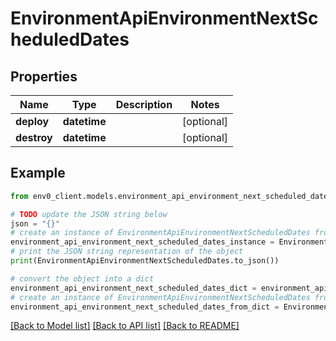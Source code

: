 # EnvironmentApiEnvironmentNextScheduledDates


## Properties

Name | Type | Description | Notes
------------ | ------------- | ------------- | -------------
**deploy** | **datetime** |  | [optional] 
**destroy** | **datetime** |  | [optional] 

## Example

```python
from env0_client.models.environment_api_environment_next_scheduled_dates import EnvironmentApiEnvironmentNextScheduledDates

# TODO update the JSON string below
json = "{}"
# create an instance of EnvironmentApiEnvironmentNextScheduledDates from a JSON string
environment_api_environment_next_scheduled_dates_instance = EnvironmentApiEnvironmentNextScheduledDates.from_json(json)
# print the JSON string representation of the object
print(EnvironmentApiEnvironmentNextScheduledDates.to_json())

# convert the object into a dict
environment_api_environment_next_scheduled_dates_dict = environment_api_environment_next_scheduled_dates_instance.to_dict()
# create an instance of EnvironmentApiEnvironmentNextScheduledDates from a dict
environment_api_environment_next_scheduled_dates_from_dict = EnvironmentApiEnvironmentNextScheduledDates.from_dict(environment_api_environment_next_scheduled_dates_dict)
```
[[Back to Model list]](../README.md#documentation-for-models) [[Back to API list]](../README.md#documentation-for-api-endpoints) [[Back to README]](../README.md)


